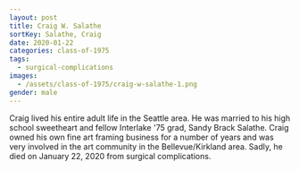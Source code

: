 ```yaml
---
layout: post
title: Craig W. Salathe
sortKey: Salathe, Craig
date: 2020-01-22
categories: class-of-1975
tags:
  - surgical-complications
images:
  - /assets/class-of-1975/craig-w-salathe-1.png
gender: male
---
```

Craig lived his entire adult life in the Seattle area. He was married to his high school sweetheart and fellow Interlake '75 grad, Sandy Brack Salathe. Craig owned his own fine art framing business for a number of years and was very involved in the art community in the Bellevue/Kirkland area. Sadly, he died on January 22, 2020 from surgical complications.
